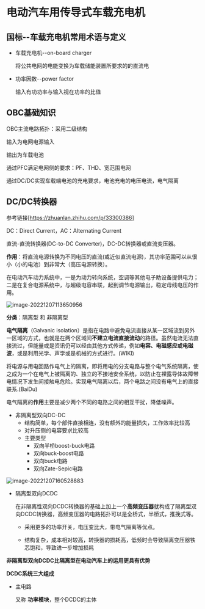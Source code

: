 # 电动汽车用传导式车载充电机

## 国标--车载充电机常用术语与定义

- 车载充电机--on-board charger

  将公共电网的电能变换为车载储能装置所要求的的直流电

- 功率因数--power factor

  输入有功功率与输入视在功率的比值



## OBC基础知识

OBC主流电路拓扑：采用二级结构

输入为电网电源输入

输出为车载电池

通过PFC满足电网侧的要求：PF、THD、宽范围电网

通过DC/DC实现车载端电池的充电要求，电池充电的电压电流，电气隔离



## DC/DC转换器

参考链接[https://zhuanlan.zhihu.com/p/33300386]

DC：Direct Current，AC：Alternating Current

直流-直流转换器(DC-to-DC Converter)，DC-DC转换器或直流变压器。

**作用**：将直流电源转换为不同电压的直流(或近似直流电源)，其功率范围可以从很小（小的电池）到非常大（高压电源转换）。

在电动汽车动力系统中，一是为动力转向系统，空调等其他电子助设备提供电力；二是在复合电源系统中，与超级电容串联，起到调节电源输出，稳定母线电压的作用。

![image-20221207113650956](C:\Users\40162\AppData\Roaming\Typora\typora-user-images\image-20221207113650956.png)



**分类**：隔离型   和   非隔离型

**电气隔离**（Galvanic isolation）是指在电路中避免电流直接从某一区域流到另外一区域的方式，也就是在两个区域间**不建立电流直接流动**的路径。虽然电流无法直接流过，但能量或是资讯仍可以经由其他方式传递，例如**电容、电磁感应或电磁波**，或是利用光学、声学或是机械的方式进行。(WIKI)

​        将电源与用电回路作电气上的隔离，即将用电的分支电路与整个电气系统隔离，使之成为一个在电气上被隔离的、独立的不接地安全系统，以防止在裸露导体故障带电情况下发生间接触电危险。实现电气隔离以后，两个电路之间没有电气上的直接联系.(BaiDu)

电气隔离的**作用**主要是减少两个不同的电路之间的相互干扰，降低噪声。



- 非隔离型双向DC-DC
  - 结构简单，每个部件直接相连，没有额外的能量损失，工作效率比较高
  - 对升压侧的电容要求比较高
  - 主要类型
    - 双向半桥boost-buck电路
    - 双向buck-boost电路
    - 双向buck电路
    - 双向Zate-Sepic电路

![image-20221207160528883](C:\Users\40162\AppData\Roaming\Typora\typora-user-images\image-20221207160528883.png)

- 隔离型双向DCDC

  在非隔离性双向DCDC转换器的基础上加上一个**高频变压器**就构成了隔离型双向DCDC转换器，高频变压器的电路拓扑可以是全桥式，半桥式，推挽式等。

  - 采用更多的功率开关，电压变比大，带电气隔离等优点。

  - 结构复杂，成本相对较高，转换器的损耗高，低频时会导致隔离变压器铁芯饱和，导致进一步增加损耗

    

**非隔离型双向DCDC比隔离型在电动汽车上的运用更具有优势**



**DCDC系统三大组成**

- 主电路

  又称  **功率模块**，整个DCDC的主体







































